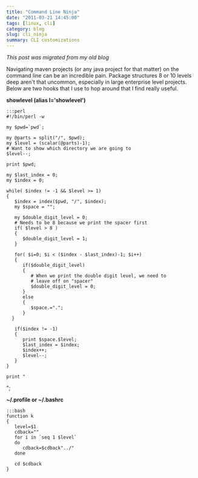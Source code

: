 ```yaml
---
title: "Command Line Ninja"
date: "2011-03-21 14:45:00"
tags: [linux, cli]
category: blog
slug: cli_ninja
summary: CLI customizations
---
```


_This post was migrated from my old blog_

Navigating maven projects (or any java project for that matter) on the command line can be an incredible pain. Package structures 8 or 10 levels deep aren't that uncommon, especially in large enterprise level projects. Below are two hooks that I use to hop around that I find really useful.

**showlevel (alias l='showlevel')**

    :::perl
    #!/bin/perl -w

    my $pwd=`pwd`;

    my @parts = split("/", $pwd);
    my $level = (scalar(@parts)-1);
    # Want to show which directory we are going to
    $level--;

    print $pwd;

    my $last_index = 0;
    my $index = 0;

    while( $index != -1 && $level >= 1)
    {
       $index = index($pwd, "/", $index);
       my $space = "";

       my $double_digit_level = 0;
       # Needs to be 8 because we print the spacer first
       if( $level > 8 )
       {
          $double_digit_level = 1;
       }

       for( $i=0; $i < ($index - $last_index)-1; $i++)
       {
          if($double_digit_level)
          {
             # When we print the double digit level, we need to
             # leave off on "spacer"
             $double_digit_level = 0;
          }
          else
          {
             $space.=".";
          }
      }

       if($index != -1)
       {
          print $space.$level;
          $last_index = $index;
          $index++;
          $level--;
       }
    }

    print "

";

**~/.profile or ~/.bashrc**

    :::bash
    function k
    {
       level=$1
       cdback=""
       for i in `seq 1 $level`
       do
          cdback=$cdback"../"
       done

       cd $cdback
    }
